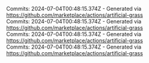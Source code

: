 Commits: 2024-07-04T00:48:15.374Z - Generated via https://github.com/marketplace/actions/artificial-grass
<br>
Commits: 2024-07-04T00:48:15.374Z - Generated via https://github.com/marketplace/actions/artificial-grass
<br>
Commits: 2024-07-04T00:48:15.374Z - Generated via https://github.com/marketplace/actions/artificial-grass
<br>
Commits: 2024-07-04T00:48:15.374Z - Generated via https://github.com/marketplace/actions/artificial-grass
<br>
